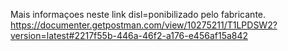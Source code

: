 Mais informaçoes neste link disl=ponibilizado pelo fabricante.
https://documenter.getpostman.com/view/10275211/T1LPDSW2?version=latest#2217f55b-446a-46f2-a176-e456af15a842
